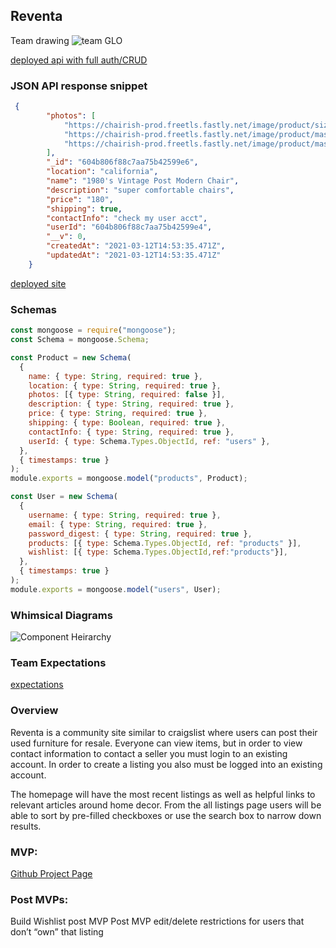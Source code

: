 ## Reventa
Team drawing
![team GLO](https://res.cloudinary.com/dpbzq29kr/image/upload/c_scale,h_428/v1615237662/Image_from_iOS_qib6xu.jpg)

[deployed api with full auth/CRUD](https://reventa-server.herokuapp.com/api)
### JSON API response snippet
```json
 {
        "photos": [
            "https://chairish-prod.freetls.fastly.net/image/product/sized/17b86431-1c71-4766-8b73-ce841db543aa/1980s-vintage-post-modern-curvy-accent-chair-0587?aspect=fit&width=1600&height=1600",
            "https://chairish-prod.freetls.fastly.net/image/product/master/c3fbbc29-4cd6-4c40-baa5-4685fccdf63e/1980s-vintage-post-modern-curvy-accent-chair-8689",
            "https://chairish-prod.freetls.fastly.net/image/product/master/8100bbbc-c33e-4584-bcf0-2c5e87081062/1980s-vintage-post-modern-curvy-accent-chair-6092"
        ],
        "_id": "604b806f88c7aa75b42599e6",
        "location": "california",
        "name": "1980's Vintage Post Modern Chair",
        "description": "super comfortable chairs",
        "price": "180",
        "shipping": true,
        "contactInfo": "check my user acct",
        "userId": "604b806f88c7aa75b42599e4",
        "__v": 0,
        "createdAt": "2021-03-12T14:53:35.471Z",
        "updatedAt": "2021-03-12T14:53:35.471Z"
    }
```
[deployed site](https://reventa.netlify.app/)

### Schemas

```javascript
const mongoose = require("mongoose");
const Schema = mongoose.Schema;

const Product = new Schema(
  {
    name: { type: String, required: true },
    location: { type: String, required: true },
    photos: [{ type: String, required: false }],
    description: { type: String, required: true },
    price: { type: String, required: true },
    shipping: { type: Boolean, required: true },
    contactInfo: { type: String, required: true },
    userId: { type: Schema.Types.ObjectId, ref: "users" },
  },
  { timestamps: true }
);
module.exports = mongoose.model("products", Product);

const User = new Schema(
  {
    username: { type: String, required: true },
    email: { type: String, required: true },
    password_digest: { type: String, required: true },
    products: [{ type: Schema.Types.ObjectId, ref: "products" }],
    wishlist: [{ type: Schema.Types.ObjectId,ref:"products"}],
  },
  { timestamps: true }
);
module.exports = mongoose.model("users", User);
```

### Whimsical Diagrams

![Component Heirarchy](https://res.cloudinary.com/dpbzq29kr/image/upload/v1615234934/Screen_Shot_2021-03-08_at_3.20.05_PM_dgf3pw.png)

### Team Expectations

[expectations](https://docs.google.com/document/d/1N40wucCU4Yystfjp813wbzgSCg4I6vNr7_FVhVyI2ic/edit?usp=sharing)

### Overview

Reventa is a community site similar to craigslist where users can post their used furniture for resale. Everyone can view items, but in order to view contact information to contact a seller you must login to an existing account. In order to create a listing you also must be logged into an existing account.

The homepage will have the most recent listings as well as helpful links to relevant articles around home decor. From the all listings page users will be able to sort by pre-filled checkboxes or use the search box to narrow down results.

### MVP:

[Github Project Page](https://github.com/ginestah/reventa/projects/1)

### Post MVPs:

Build Wishlist post MVP
Post MVP edit/delete restrictions for users that don’t “own” that listing
